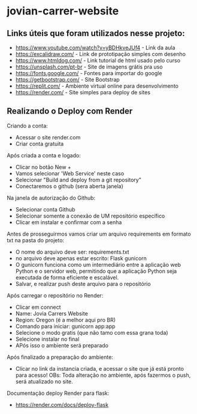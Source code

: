 # jovian-carrer-website

## Links úteis que foram utilizados nesse projeto:
- https://www.youtube.com/watch?v=yBDHkveJUf4 - Link da aula
- https://excalidraw.com/ - Link de prototipação simples com desenho
- https://www.htmldog.com/ - Link tutorial de html usado pelo curso
- https://unsplash.com/pt-br - Site de imagens grátis pra uso
- https://fonts.google.com/ - Fontes para importar do google
- https://getbootstrap.com/ - Site Bootstrap
- https://replit.com/ - Ambiente virtual online para desenvolvimento
- https://render.com/ - Site simples para deploy de sites

## Realizando o Deploy com Render

Criando a conta:
- Acessar o site render.com
- Criar conta gratuita

Após criada a conta e logado:
- Clicar no botão New +
- Vamos selecionar 'Web Service' neste caso
- Selecionar "Build and deploy from a git repository"
- Conectaremos o github (sera aberta janela)

Na janela de autorização do Github:
- Selecionar conta Github 
- Selecionar somente a conexão de UM repositório específico
- Clicar em instalar e confirmar com a senha

Antes de prosseguirmos vamos criar um arquivo requirements em formato txt na pasta do projeto:
- O nome do arquivo deve ser: requirements.txt
- no arquivo deve apenas estar escrito:
Flask
gunicorn
- O gunicorn funciona como um intermediário entre a aplicação web Python e o servidor web, permitindo que a aplicação Python seja executada de forma eficiente e escalável.
- Salvar, e realizar push deste arquivo para o repositório

Após carregar o repositório no Render:
- Clicar em connect
- Name: Jovia Carrers Website
- Region: Oregon (é a melhor aqui pro BR)
- Comando para iniciar: gunicorn app:app
- Selecione o modo gratis (que não tamo com essa grana toda)
- Selecione instalar no final
- APós isso o ambiente será preparado

Após finalizado a preparação do ambiente:
- Clicar no link da instancia criada, e acessar o site que já está pronto para acesso!
    OBs: Toda alteração no ambiente, após fazermos o push, será atualizado no site.

Documentação deploy Render para flask:
- https://render.com/docs/deploy-flask


